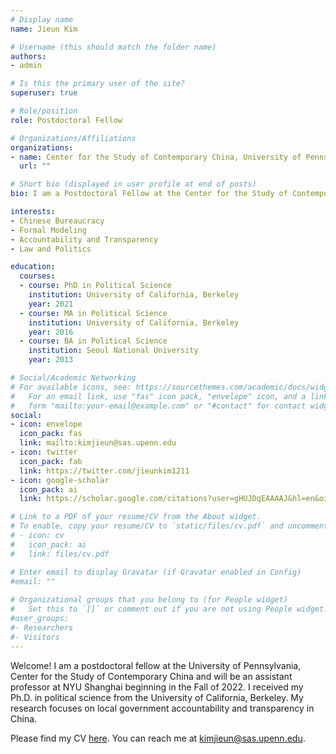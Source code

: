 ```yaml
---
# Display name
name: Jieun Kim

# Username (this should match the folder name)
authors:
- admin

# Is this the primary user of the site?
superuser: true

# Role/position
role: Postdoctoral Fellow

# Organizations/Affiliations
organizations:
- name: Center for the Study of Contemporary China, University of Pennsylvania
  url: ""

# Short bio (displayed in user profile at end of posts)
bio: I am a Postdoctoral Fellow at the Center for the Study of Contemporary China at University of Pennsylvania.

interests:
- Chinese Bureaucracy
- Formal Modeling
- Accountability and Transparency
- Law and Politics

education:
  courses:
  - course: PhD in Political Science
    institution: University of California, Berkeley
    year: 2021
  - course: MA in Political Science
    institution: University of California, Berkeley
    year: 2016
  - course: BA in Political Science
    institution: Seoul National University
    year: 2013

# Social/Academic Networking
# For available icons, see: https://sourcethemes.com/academic/docs/widgets/#icons
#   For an email link, use "fas" icon pack, "envelope" icon, and a link in the
#   form "mailto:your-email@example.com" or "#contact" for contact widget.
social:
- icon: envelope
  icon_pack: fas
  link: mailto:kimjieun@sas.upenn.edu
- icon: twitter
  icon_pack: fab
  link: https://twitter.com/jieunkim1211
- icon: google-scholar
  icon_pack: ai
  link: https://scholar.google.com/citations?user=gHUJDqEAAAAJ&hl=en&oi=sra

# Link to a PDF of your resume/CV from the About widget.
# To enable, copy your resume/CV to `static/files/cv.pdf` and uncomment the lines below.  
# - icon: cv
#   icon_pack: ai
#   link: files/cv.pdf

# Enter email to display Gravatar (if Gravatar enabled in Config)
#email: ""
  
# Organizational groups that you belong to (for People widget)
#   Set this to `[]` or comment out if you are not using People widget.  
#user_groups:
#- Researchers
#- Visitors
---
```


Welcome! I am a postdoctoral fellow at the University of Pennsylvania, Center for the Study of Contemporary China and will be an assistant professor at NYU Shanghai beginning in the Fall of 2022. I received my Ph.D. in political science from the University of California, Berkeley. My research focuses on local government accountability and transparency in China. 

Please find my CV [here](https://www.dropbox.com/s/nkxcizdig70o3by/Kim.Jieun_CV.pdf?dl=0). You can reach me at kimjieun@sas.upenn.edu.
